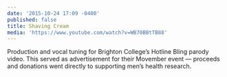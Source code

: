 ```yaml
---
date: '2015-10-24 17:09 -0400'
published: false
title: Shaving Cream
media: 'https://www.youtube.com/watch?v=WB70BBtTB88'
---
```

Production and vocal tuning for Brighton College’s Hotline Bling parody video. This served as advertisement for their Movember event — proceeds and donations went directly to supporting men’s health research.
